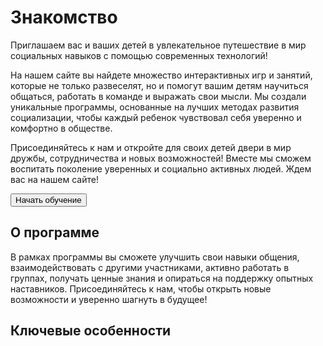 <!DOCTYPE html>
<html>
  <head>
    <title>Развитие социальных навыков с помощью технологий</title>
    <link rel="stylesheet" type="text/css" href="style.css">
  </head>
  <body>
    <h1>Знакомство</h1>
    <p>Приглашаем вас и ваших детей в увлекательное путешествие в мир социальных навыков с помощью современных технологий! 

На нашем сайте вы найдете множество интерактивных игр и занятий, которые не только развеселят, 
но и помогут вашим детям научиться общаться, работать в команде и выражать свои мысли. Мы создали уникальные программы, 
основанные на лучших методах развития социализации, чтобы каждый ребенок чувствовал себя уверенно и комфортно в обществе.

Присоединяйтесь к нам и откройте для своих детей двери в мир дружбы, сотрудничества и новых возможностей! 
Вместе мы сможем воспитать поколение уверенных и социально активных людей. Ждем вас на нашем сайте!</p>
<button onclick="window.location.href='URL_Для_Регистрации'">Начать обучение</button>
<h2>О программе</h2>
<p>В рамках программы вы сможете улучшить свои навыки общения, взаимодействовать с другими участниками, активно работать в группах,
  получать ценные знания и опираться на поддержку опытных наставников. 
  Присоединяйтесь к нам, чтобы открыть новые возможности и уверенно шагнуть в будущее!</p>
<h2>Ключевые особенности</h2>
  </body>
</html>
